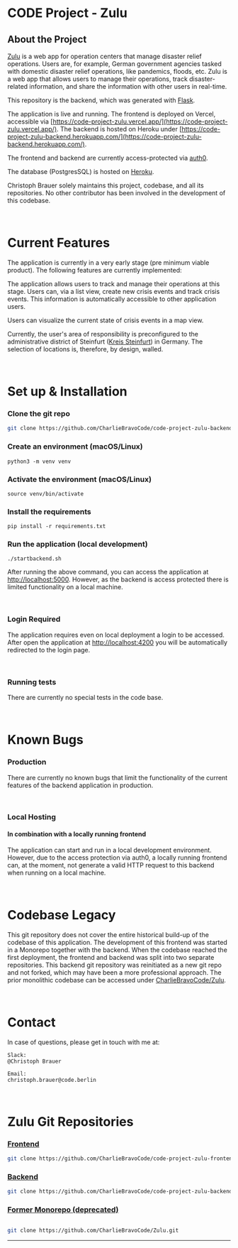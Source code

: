 # CODE Project - Zulu

## About the Project

[Zulu](https://app.code.berlin/projects/ckxasczix00460wl8xfzl061u) is a web app for operation centers that manage disaster relief operations. Users are, for example, German government agencies tasked with domestic disaster relief operations, like pandemics, floods, etc. Zulu is a web app that allows users to manage their operations, track disaster-related information, and share the information with other users in real-time.

This repository is the backend, which was generated with [Flask](https://github.com/pallets/flask).

The application is live and running. The frontend is deployed on Vercel, accessible via [https://code-project-zulu.vercel.app/](https://code-project-zulu.vercel.app/). The backend is hosted on Heroku under [https://code-project-zulu-backend.herokuapp.com/](https://code-project-zulu-backend.herokuapp.com/).

The frontend and backend are currently access-protected via [auth0](https://auth0.com/).

The database (PostgresSQL) is hosted on [Heroku](https://www.heroku.com/postgres).

Christoph Brauer solely maintains this project, codebase, and all its repositories. No other contributor has been involved in the development of this codebase.

</br>

# Current Features

The application is currently in a very early stage (pre minimum viable product). The following features are currently implemented:

The application allows users to track and manage their operations at this stage.
Users can, via a list view, create new crisis events and track crisis events. This information is automatically accessible to other application users.

Users can visualize the current state of crisis events in a map view.

Currently, the user's area of responsibility is preconfigured to the administrative district of Steinfurt ([Kreis Steinfurt](https://en.wikipedia.org/wiki/Steinfurt_(district))) in Germany. The selection of locations is, therefore, by design, walled.

</br>

# Set up & Installation

### Clone the git repo

```bash
git clone https://github.com/CharlieBravoCode/code-project-zulu-backend.git
```

### Create an environment (macOS/Linux)

```
python3 -m venv venv
```

### Activate the environment (macOS/Linux)

```
source venv/bin/activate
```

### Install the requirements

```
pip install -r requirements.txt
```

### Run the application (local development)

```
./startbackend.sh
```

After running the above command, you can access the application at <http://localhost:5000>. However, as the backend is access protected there is limited functionality on a local machine.

</br>

### Login Required

The application requires even on local deployment a login to be accessed. After open the application at <http://localhost:4200> you will be automatically redirected to the login page.

</br>

### Running tests

There are currently no special tests in the code base.

</br>

# Known Bugs

### Production

There are currently no known bugs that limit the functionality of the current features of the backend application in production.

</br>

### Local Hosting

#### In combination with a locally running frontend

The application can start and run in a local development environment. However, due to the access protection via auth0, a locally running frontend can, at the moment, not generate a valid HTTP request to this backend when running on a local machine.

</br>

# Codebase Legacy

This git repository does not cover the entire historical build-up of the codebase of this application. The development of this frontend was started in a Monorepo together with the backend. When the codebase reached the first deployment, the frontend and backend was split into two separate repositories. This backend git repository was reinitiated as a new git repo and not forked, which may have been a more professional approach. The prior monolithic codebase can be accessed under [CharlieBravoCode/Zulu](https://github.com/CharlieBravoCode/Zulu).

</br>

# Contact

In case of questions, please get in touch with me at:

```
Slack: 
@Christoph Brauer
```

```
Email:
christoph.brauer@code.berlin
```

</br>

# Zulu Git Repositories

### [Frontend](https://github.com/CharlieBravoCode/code-project-zulu-frontend)

```bash
git clone https://github.com/CharlieBravoCode/code-project-zulu-frontend.git
```

### [Backend](https://github.com/CharlieBravoCode/code-project-zulu-backend)

```bash
git clone https://github.com/CharlieBravoCode/code-project-zulu-backend.git
```

### [Former Monorepo (deprecated)](https://github.com/CharlieBravoCode/Zulu)

```bash

git clone https://github.com/CharlieBravoCode/Zulu.git
```

---------------
